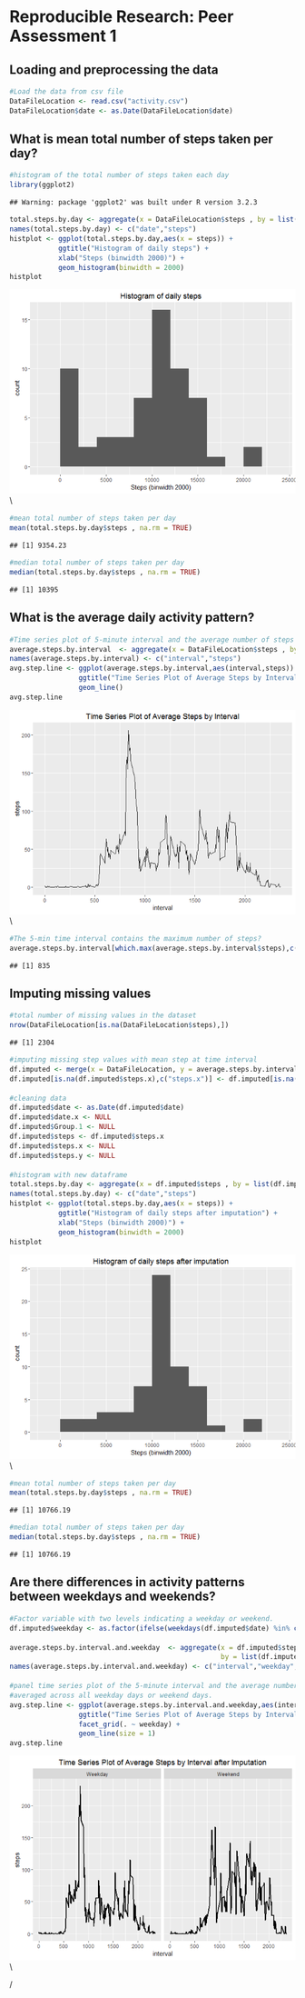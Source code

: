 # Reproducible Research: Peer Assessment 1

 
## Loading and preprocessing the data


```r
#Load the data from csv file
DataFileLocation <- read.csv("activity.csv")
DataFileLocation$date <- as.Date(DataFileLocation$date)
```


## What is mean total number of steps taken per day?



```r
#histogram of the total number of steps taken each day
library(ggplot2)
```

```
## Warning: package 'ggplot2' was built under R version 3.2.3
```

```r
total.steps.by.day <- aggregate(x = DataFileLocation$steps , by = list(DataFileLocation$date), FUN = sum ,na.rm=TRUE)
names(total.steps.by.day) <- c("date","steps")
histplot <- ggplot(total.steps.by.day,aes(x = steps)) +
            ggtitle("Histogram of daily steps") +
            xlab("Steps (binwidth 2000)") +
            geom_histogram(binwidth = 2000)
histplot
```

![](PA1_template_files/figure-html/unnamed-chunk-2-1.png)\

```r
#mean total number of steps taken per day
mean(total.steps.by.day$steps , na.rm = TRUE)
```

```
## [1] 9354.23
```

```r
#median total number of steps taken per day
median(total.steps.by.day$steps , na.rm = TRUE)
```

```
## [1] 10395
```

## What is the average daily activity pattern?


```r
#Time series plot of 5-minute interval and the average number of steps taken, averaged across all days
average.steps.by.interval  <- aggregate(x = DataFileLocation$steps , by = list(DataFileLocation$interval), FUN = mean ,na.rm=TRUE)
names(average.steps.by.interval) <- c("interval","steps")
avg.step.line <- ggplot(average.steps.by.interval,aes(interval,steps)) +
                 ggtitle("Time Series Plot of Average Steps by Interval") +
                 geom_line()
avg.step.line  
```

![](PA1_template_files/figure-html/unnamed-chunk-3-1.png)\

```r
#The 5-min time interval contains the maximum number of steps?
average.steps.by.interval[which.max(average.steps.by.interval$steps),c("interval")]
```

```
## [1] 835
```

## Imputing missing values

```r
#total number of missing values in the dataset
nrow(DataFileLocation[is.na(DataFileLocation$steps),])
```

```
## [1] 2304
```

```r
#imputing missing step values with mean step at time interval
df.imputed <- merge(x = DataFileLocation, y = average.steps.by.interval, by = "interval", all.x = TRUE)
df.imputed[is.na(df.imputed$steps.x),c("steps.x")] <- df.imputed[is.na(df.imputed$steps.x),c("steps.y")]

#cleaning data
df.imputed$date <- as.Date(df.imputed$date)
df.imputed$date.x <- NULL
df.imputed$Group.1 <- NULL
df.imputed$steps <- df.imputed$steps.x
df.imputed$steps.x <- NULL
df.imputed$steps.y <- NULL

#histogram with new dataframe
total.steps.by.day <- aggregate(x = df.imputed$steps , by = list(df.imputed$date), FUN = sum ,na.rm=TRUE)
names(total.steps.by.day) <- c("date","steps")
histplot <- ggplot(total.steps.by.day,aes(x = steps)) +
            ggtitle("Histogram of daily steps after imputation") +
            xlab("Steps (binwidth 2000)") +
            geom_histogram(binwidth = 2000)
histplot 
```

![](PA1_template_files/figure-html/unnamed-chunk-4-1.png)\

```r
#mean total number of steps taken per day
mean(total.steps.by.day$steps , na.rm = TRUE)
```

```
## [1] 10766.19
```

```r
#median total number of steps taken per day
median(total.steps.by.day$steps , na.rm = TRUE)
```

```
## [1] 10766.19
```
## Are there differences in activity patterns between weekdays and weekends?

```r
#Factor variable with two levels indicating a weekday or weekend.
df.imputed$weekday <- as.factor(ifelse(weekdays(df.imputed$date) %in% c("Saturday","Sunday"), "Weekend", "Weekday")) 

average.steps.by.interval.and.weekday  <- aggregate(x = df.imputed$steps , 
                                                    by = list(df.imputed$interval,df.imputed$weekday), FUN = mean ,na.rm=TRUE)
names(average.steps.by.interval.and.weekday) <- c("interval","weekday","steps")

#panel time series plot of the 5-minute interval and the average number of steps taken 
#averaged across all weekday days or weekend days.
avg.step.line <- ggplot(average.steps.by.interval.and.weekday,aes(interval,steps)) +
                 ggtitle("Time Series Plot of Average Steps by Interval after Imputation") +
                 facet_grid(. ~ weekday) +
                 geom_line(size = 1)
avg.step.line  
```

![](PA1_template_files/figure-html/unnamed-chunk-5-1.png)\





/
